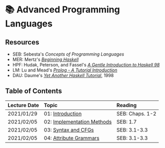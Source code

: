 # :books: Advanced Programming Languages

## Resources

* SEB: Sebesta's *Concepts of Programming Languages*
* MER: Mertz's [*Beginning Haskell*](https://www.ibm.com/developerworks/linux/tutorials/l-hask/index.html)
* HPF: Hudak, Peterson, and Fassel's [*A Gentle Introduction to Haskell 98*](https://www.haskell.org/tutorial/)
* LM: Lu and Mead's [*Prolog - A Tutorial Introduction*](https://www.rose-hulman.edu/class/cs/csse513/papers/PrologIntro.pdf)
* DAU: Daume's [*Yet Another Haskell Tutorial*](http://www.cs.utah.edu/~hal/docs/daume02yaht.pdf), 1998

## Table of Contents

|Lecture Date| Topic | Reading |
|:-----------|:------|:--------|
|2021/01/29  | 01: [Introduction](./notes/01-introduction.md) |SEB: Chaps. 1-2|
|2021/02/05  | 02: [Implementation Methods](./notes/compiler-stages.md) | SEB: 1.7 |
|2021/02/05  | 03: [Syntax and CFGs](./notes/03-grammars-syntax.md)  | SEB: 3.1-3.3 |
|2021/02/05  | 04: [Attribute Grammars](./notes/04-attribute-grammars.md) | SEB: 3.1-3.3 |
<!--
|| Lexical Analysis, Parsing | SEB: 4 |
|| Functional Programming | SEB: 15.1-3,15.9-10 |
|| Intro to Haskell | MER: All, HPF: Chap 1, 3 |
|| Haskell Types| HPF: Chap 2, 5 |
|| Lazy Evaluation | HPF: 3.3-3.4 + Lecture |
|| Lambda Calculus | Lecture |
|| Intro to Logic Programming| Lecture |
|| Intro to Prolog | LM: Chap. 1-4 |
|| Prolog techniques | LM: Chap. 1-4 |
|| Negation | Lecture |
|| Alternate Logic Programming Languages | Lecture |
|| Parallel Languages, Functional/Logic Parallelism, Semaphores & Monitors, CSP & Message, Passing, Automatic Parallelization ||
|| Presentations ||
|| Reactive (& Synchronous) Languages ||
-->

<!--
<div align="center">
    <table style="text-align: left; margin-left: auto; margin-right: auto; width: 90%;" border="1" cellspacing="2" cellpadding="2">
        <tbody>
            <tr>
                <th style="vertical-align: top;" colspan="1"><b>Lecture Date</b><br /></th>
                <th style="vertical-align: top;"><b>Topic</b><br /></th>
                <th style="vertical-align: top;"><b>Reading</b><br /></th>
            </tr>
            <tr>
                <th colspan="3" style="text-align: center; vertical-align: top;"><span>Introduction to Programming Languages</span><br /></th>
            </tr>
            <tr>
                <td style="vertical-align: top;">2021/01/29<br /></td>
                <td valign="top">01: Introduction<br /></td>
                <td valign="top">SEB: Chaps. 1-2<br /></td>
            </tr>
            <tr>
                <td valign="top">2021/02/05<br /></td>
                <td valign="top">02: Implementation Methods<br /></td>
                <td valign="top">SEB: 1.7<br /></td>
            </tr>
            <tr>
                <th colspan="3" style="text-align: center; vertical-align: top;"><span>Syntax and Parsing</span><br /></th>
            </tr>
            <tr>
                <td style="vertical-align: top;">2021/02/05<br /></td>
                <td style="vertical-align: top;">Grammars, Syntax<br /></td>
                <td style="vertical-align: top;">SEB: 3.1-3.3<br /></td>
            </tr>
            <tr>
                <td style="vertical-align: top;">2021/02/05<br /></td>
                <td style="vertical-align: top;">Attribute Grammars</td>
                <td style="vertical-align: top;">SEB: 3.4</td>
            </tr>
            <tr>
                <td valign="top">2021/05/05<br /></td>
                <td valign="top">Lexical Analysis, Parsing<br /></td>
                <td valign="top">SEB: Chap 4<br /></td>
            </tr>
            <tr>
                <th colspan="3" style="text-align: center; vertical-align: top;"><br /></th>
            </tr>
            <tr>
                <td style="vertical-align: top;"><br /></td>
                <td style="vertical-align: top;">Functional Programming</td>
                <td style="vertical-align: top;">SEB: 15.1-3,15.9-10<br /></td>
            </tr>
            <tr>
                <td style="vertical-align: top;"><br /></td>
                <td style="vertical-align: top;">Intro to Haskell</td>
                <td style="vertical-align: top;">
                    MER: All<br />
                    HPF: Chap 1, 3<br />
                </td>
            </tr>
            <tr>
                <td style="vertical-align: top;"><br /></td>
                <td style="vertical-align: top;">Haskell Types</td>
                <td style="vertical-align: top;">HPF: Chap 2, 5<br /></td>
            </tr>
            <tr>
                <td style="vertical-align: top;"><br /></td>
                <td style="vertical-align: top;">Lazy Evaluation</td>
                <td style="vertical-align: top;">
                    HPF: 3.3-3.4 <br />
                    + Lecture<br />
                </td>
            </tr>
            <tr>
                <td style="vertical-align: top;"><br /></td>
                <td style="vertical-align: top;">Lambda Calculus</td>
                <td style="vertical-align: top;">Lecture<br /></td>
            </tr>
            <tr>
                <th colspan="3" style="text-align: center; vertical-align: top;"><br /></th>
            </tr>
            <tr>
                <td style="vertical-align: top;"><br /></td>
                <td style="vertical-align: top;">Intro to Logic Programming<br /></td>
                <td style="vertical-align: top;">Lecture<br /></td>
            </tr>
            <tr>
                <td style="vertical-align: top;"><br /></td>
                <td style="vertical-align: top;">Intro to Prolog<br /></td>
                <td style="vertical-align: top;">LM: Chap. 1-4<br /></td>
            </tr>
            <tr>
                <td style="vertical-align: top;"><br /></td>
                <td style="vertical-align: top;">Prolog techniques <br /></td>
                <td style="vertical-align: top;">LM: Chap. 1-4<br /></td>
            </tr>
            <tr>
                <td style="vertical-align: top;"><br /></td>
                <td style="vertical-align: top;">Negation&nbsp;</td>
                <td style="vertical-align: top;">Lecture<br /></td>
            </tr>
            <tr>
                <td style="vertical-align: top;"><br /></td>
                <td style="vertical-align: top;">Alternate Logic Programming Languages<br /></td>
                <td style="vertical-align: top;">Lecture<br /></td>
            </tr>
            <tr>
                <th colspan="3" style="text-align: center; vertical-align: top;"><br /></th>
            </tr>
            <tr>
                <td style="vertical-align: top;"><br /></td>
                <td style="vertical-align: top;">
                    Parallel Languages<br />
                    Functional/Logic Parallelism<br />
                    Semaphores &amp; Monitors<br />
                    CSP &amp; Message Passing<br />
                    Automatic Parallelization
                </td>
                <td style="vertical-align: top;"><br /></td>
            </tr>
            <tr>
                <td><br /></td>
                <td>Presentations</td>
                <td><br /></td>
            </tr>
            <tr>
                <td><br /></td>
                <td>Reactive (&amp; Synchronous) Languages</td>
                <td><br /></td>
            </tr>
        </tbody>
    </table>
</div>
-->


